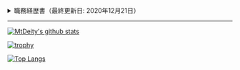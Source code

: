 <details>
<summary>
    職務経歴書（最終更新日: 2020年12月21日）
</summary>

- [業務経歴](#業務経歴)
  - [概要](#概要)
  - [スキル](#スキル)
    - [言語](#言語)
    - [フレームワーク等](#フレームワーク等)
    - [データベース](#データベース)
    - [クラウド](#クラウド)
      - [AWS](#aws)
      - [(GCP)](#gcp)
    - [その他](#その他)
  - [主な業務経歴](#主な業務経歴)
    - [APIゲートウェイ新規開発【Laravel/Vue.js/MySQL/AWS】（2020年12月〜2021年1月）](#apiゲートウェイ新規開発laravelvuejsmysqlaws2020年12月2021年1月)
    - [SMS配信システム新規開発【Laravel/Vue.js/MySQL/AWS】（2020年10月〜11月）](#sms配信システム新規開発laravelvuejsmysqlaws2020年10月11月)
    - [車両状況モニタリングアプリ改修【Xamarin】（2020年9月）](#車両状況モニタリングアプリ改修xamarin2020年9月)
    - [装置稼働状況監視システム新規機能追加【Laravel/Vue.js/PostgreSQL】（2020年7月〜8月）](#装置稼働状況監視システム新規機能追加laravelvuejspostgresql2020年7月8月)
    - [車両状況モニタリングシステム運用保守【PostgreSQL/AWS】（2020年7月〜現在）](#車両状況モニタリングシステム運用保守postgresqlaws2020年7月現在)
    - [タスク管理システム新規開発【Laravel/Vue.js/MySQL】（2020年4月〜6月）](#タスク管理システム新規開発laravelvuejsmysql2020年4月6月)
  - [各種リンク](#各種リンク)
- [お仕事のご依頼](#お仕事のご依頼)

## 業務経歴

### 概要

バックエンドがメインのフルスタックエンジニア。業務では主にLaravel/Vue.js/AWSを使用。

### スキル

業務での経験がないものは括弧内に記載。

#### 言語

PHP/JavaScript/Java/C#/CSS/HTML(/Python/Go/Dart/Kotlin/Ruby/TypeScript)

#### フレームワーク等

Laravel/Vue.js/Spring Boot/Xamarin/SCSS/Bootstrap(/Flutter/Android SDK/React)

#### データベース

MySQL/PostgreSQL

#### クラウド

##### AWS

VPC/IAM/EC2/RDS/SNS/SES/ACM/Route 53/CloudWatch(/S3)

##### (GCP)

(VPC/IAM/GCE/GCS/Cloud Functions/Cloud Pub/Sub/BigQuery)

#### その他

Linux/Git/GitHub/GitLab/Nginx/Zabbix/Vim(/Docker)

### 主な業務経歴

#### APIゲートウェイ新規開発【Laravel/Vue.js/MySQL/AWS】（2020年12月〜2021年1月）

- モバイルアプリ間との認証を行うAPIゲートウェイの新規開発案件。
- 1人で設計、実装、試験、リリースを担当。
- Spring Bootは未経験であったが迅速にキャッチアップ。Bearerトークンを使用したAPIゲートウェイを構築した。

#### SMS配信システム新規開発【Laravel/Vue.js/MySQL/AWS】（2020年10月〜11月）

- 1人で設計、実装、試験、リリースを担当。
- AWSは未経験であったが、迅速にキャッチアップし、EC2とRDSを使用した環境を構築。CSVファイルのインポート・エクスポート、バッチ処理でのSMSの配信機能を実装した。DB設計やマニュアルの作成、顧客への説明も担当した。

#### 車両状況モニタリングアプリ改修【Xamarin】（2020年9月）

- Xamarinのモバイルアプリの改修案件。
- 1人で実装、試験、リリースを担当。
- Xamarinは未経験であったが、AndroidやFlutterでの開発経験を生かし、迅速にキャッチアップ。ログイン画面及びログイン維持機能の改修を行なった。

#### 装置稼働状況監視システム新規機能追加【Laravel/Vue.js/PostgreSQL】（2020年7月〜8月）

- IoT案件の事業者用管理画面の新規機能追加。
- 5名チームで実装、試験を担当。
- 既存サービスの管理画面に、表示カラムの選択機能やCSVでのダウンロード機能等を追加。

#### 車両状況モニタリングシステム運用保守【PostgreSQL/AWS】（2020年7月〜現在）

- 当初、4名チームで保守を担当。10月以降、3名チームのリードエンジニアとして2名のマネジメントも兼務。
- ZabbixやCloud Watchを使用した監視を実施。メモリ使用率に異常があった際には、メモリリークを特定し、対応作業を行った。また、ドキュメントを整備し、作業効率の向上に貢献した。

#### タスク管理システム新規開発【Laravel/Vue.js/MySQL】（2020年4月〜6月）

- Redmineライクな社内タスク管理システムの新規開発案件。
- 4名チームで実装、試験を担当。
- Laravel/Vue.jsは未経験であったが迅速にキャッチアップ。データベースはMySQLを使用、バックエンドはLaravelでAPIを開発、フロントエンドはVue.jsでSPA化した。スマホ対応のレスポンシブデザインで、クライアント側でソートやフィルタ、ページネーションなどを行えるようにした。

### 各種リンク

- [GitHub](https://github.com/MtDeity)
- [Twitter](https://twitter.com/MtDeity)
- [Qiita](https://qiita.com/MtDeity)
- [LinkedIn](https://www.linkedin.com/in/satoshikamiyama)
- [LAPRAS](https://lapras.com/public/3XY5MWN)
- [LeetCode](https://leetcode.com/MtDeity)
- [AtCoder](https://atcoder.jp/users/mtdeity)
- [Stack Overflow](https://stackoverflow.com/users/14691794)
- [teratail](https://teratail.com/users/MtDeity)
- [Connpass](https://connpass.com/user/MtDeity)

## お仕事のご依頼

- 業務形態: 準委任契約で出社またはリモート（最寄り駅は渋谷駅）
- 稼働: 2〜5日/週
- 時間単価: 4000円〜/時
- 業務では主にLaravel/Vue.js/AWSを使用していますが、GoやPython、英語を使用する案件にも興味があり（この場合、時間単価や稼働時間は条件を満たさなくても柔軟に対応可能です）、現在学習を進めています。
- [TwitterのDM](https://twitter.com/messages/compose?recipient_id=1177206127823470593)等からご連絡ください。

</details>

---

[![MtDeity's github stats](https://github-readme-stats.vercel.app/api?username=MtDeity&include_all_commits=true&count_private=true&show_icons=true)](https://github.com/anuraghazra/github-readme-stats)

[![trophy](https://github-profile-trophy.vercel.app/?username=MtDeity)](https://github.com/ryo-ma/github-profile-trophy)

[![Top Langs](https://github-readme-stats.vercel.app/api/top-langs/?username=MtDeity&layout=compact&langs_count=10)](https://github.com/anuraghazra/github-readme-stats)

<!--
[![ReadMe Card](https://github-readme-stats.vercel.app/api/pin/?username=MtDeity&repo=MtDeity)](https://github.com/anuraghazra/github-readme-stats)
[![ReadMe Card](https://github-readme-stats.vercel.app/api/pin/?username=MtDeity&repo=leetcode-python)](https://github.com/anuraghazra/github-readme-stats)
-->

<!--
**MtDeity/MtDeity** is a ✨ _special_ ✨ repository because its `README.md` (this file) appears on your GitHub profile.

Here are some ideas to get you started:

- 🔭 I’m currently working on ...
- 🌱 I’m currently learning ...
- 👯 I’m looking to collaborate on ...
- 🤔 I’m looking for help with ...
- 💬 Ask me about ...
- 📫 How to reach me: ...
- 😄 Pronouns: ...
- ⚡ Fun fact: ...
-->
